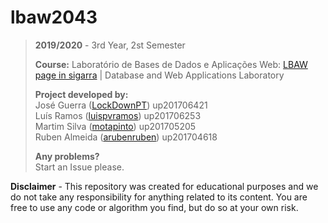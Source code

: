 # lbaw2043

> **2019/2020** - 3rd Year, 2st Semester
>
> **Course:** Laboratório de Bases de Dados e Aplicações Web: [LBAW page in sigarra](https://sigarra.up.pt/feup/en/ucurr_geral.ficha_uc_view?pv_ocorrencia_id=436452) | Database and Web Applications Laboratory
>
> **Project developed by:**\
> José Guerra ([LockDownPT](https://github.com/LockDownPT)) up201706421 \
> Luís Ramos ([luispvramos](https://github.com/luispvramos)) up201706253 \
> Martim Silva ([motapinto](https://github.com/motapinto)) up201705205 \
> Ruben Almeida ([arubenruben](https://github.com/arubenruben)) up201704618 
>
> **Any problems?**\
> Start an Issue please.

**Disclaimer** - This repository was created for educational purposes and we do not take any responsibility for anything related to its content. You are free to use any code or algorithm you find, but do so at your own risk.